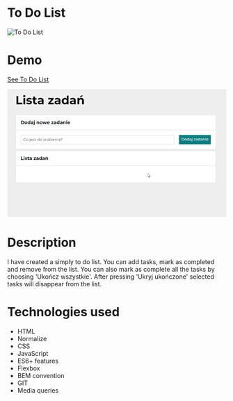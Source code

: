 # To Do List
![To Do List]()
# Demo
[See To Do List](https://github.com/KarolinaJ33/To-Do-List/)  

![ToDoList GIF](images/videoToDoList7.gif)
# Description
I have created a simply to do list. You can add tasks, mark as completed and remove from the list. You can also mark as complete all the tasks by choosing 'Ukończ wszystkie'. After pressing 'Ukryj ukończone' selected tasks will disappear from the list.
# Technologies used
- HTML
- Normalize
- CSS
- JavaScript
- ES6+ features
- Flexbox
- BEM convention
- GIT
- Media queries
